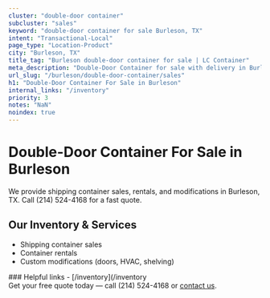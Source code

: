 ```yaml
---
cluster: "double-door container"
subcluster: "sales"
keyword: "double-door container for sale Burleson, TX"
intent: "Transactional-Local"
page_type: "Location-Product"
city: "Burleson, TX"
title_tag: "Burleson double-door container for sale | LC Container"
meta_description: "Double-Door Container for sale with delivery in Burleson, TX. LC Container — local Since 2003. Get pricing today."
url_slug: "/burleson/double-door-container/sales"
h1: "Double-Door Container For Sale in Burleson"
internal_links: "/inventory"
priority: 3
notes: "NaN"
noindex: true
---
```


# Double-Door Container For Sale in Burleson

We provide shipping container sales, rentals, and modifications in Burleson, TX. Call (214) 524-4168 for a fast quote.

## Our Inventory & Services
- Shipping container sales
- Container rentals
- Custom modifications (doors, HVAC, shelving)

<div data-section="internal-links">
### Helpful links
- [/inventory](/inventory
</div>

<div data-section="cta">
Get your free quote today — call (214) 524-4168 or <a href="/contact">contact us</a>.
</div>

<script type="application/ld+json">{"@context":"https://schema.org","@type":"FAQPage","mainEntity":[{"@type":"Question","name":"How much does delivery cost in Burleson, TX?","acceptedAnswer":{"@type":"Answer","text":"Delivery costs vary by distance and container size. Most deliveries in Burleson, TX range from $150-$300. Call (214) 524-4168 for an exact quote based on your specific location."}},{"@type":"Question","name":"Do you offer financing or payment plans?","acceptedAnswer":{"@type":"Answer","text":"We accept major credit cards, checks, and can discuss commercial terms for bulk purchases. Call (214) 524-4168 to discuss options."}},{"@type":"Question","name":"Can you customize containers in Burleson, TX?","acceptedAnswer":{"@type":"Answer","text":"Yes — we perform modifications like doors, HVAC, insulation, and shelving. Request a custom quote at (214) 524-4168 or via our contact form."}}]}</script>
